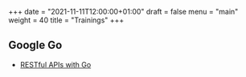 +++
date = "2021-11-11T12:00:00+01:00"
draft = false
menu = "main"
weight = 40
title = "Trainings"
+++

## Google Go

- [RESTful APIs with Go](https://restful-apis-with-go.themue.dev)
